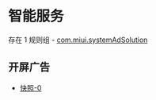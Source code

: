 # 智能服务

存在 1 规则组 - [com.miui.systemAdSolution](/src/apps/com.miui.systemAdSolution.ts)

## 开屏广告

- [快照-0](https://i.gkd.li/i/14927422)

